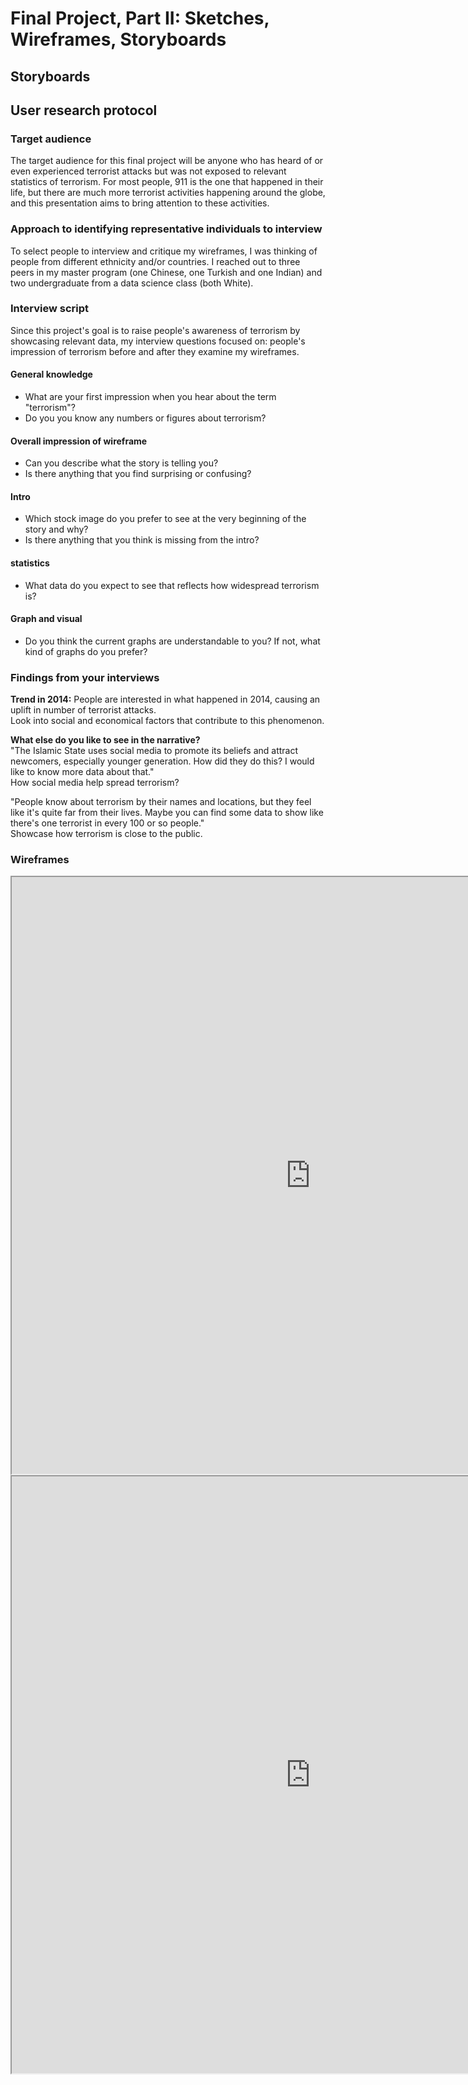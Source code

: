 # Final Project, Part II: Sketches, Wireframes, Storyboards
## Storyboards


## User research protocol
### Target audience
The target audience for this final project will be anyone who has heard of or even experienced terrorist attacks but was not exposed to relevant statistics of terrorism. For most people, 911 is the one that happened in their life, but there are much more terrorist activities happening around the globe, and this presentation aims to bring attention to these activities.

### Approach to identifying representative individuals to interview  
To select people to interview and critique my wireframes, I was thinking of people from different ethnicity and/or countries. I reached out to three peers in my master program (one Chinese, one Turkish and one Indian) and two undergraduate from a data science class (both White).

### Interview script  
Since this project's goal is to raise people's awareness of terrorism by showcasing relevant data, my interview questions focused on: people's impression of terrorism before and after they examine my wireframes.
#### General knowledge
- What are your first impression when you hear about the term "terrorism"?
- Do you you know any numbers or figures about terrorism?  

#### Overall impression of wireframe
- Can you describe what the story is telling you?
- Is there anything that you find surprising or confusing?

#### Intro
- Which stock image do you prefer to see at the very beginning of the story and why?
- Is there anything that you think is missing from the intro?

#### statistics
- What data do you expect to see that reflects how widespread terrorism is?

#### Graph and visual
- Do you think the current graphs are understandable to you? If not, what kind of graphs do you prefer?

### Findings from your interviews
**Trend in 2014:**
People are interested in what happened in 2014, causing an uplift in number of terrorist attacks.  
Look into social and economical factors that contribute to this phenomenon.  

**What else do you like to see in the narrative?**  
"The Islamic State uses social media to promote its beliefs and attract newcomers, especially younger generation. How did they do this? I would like to know more data about that."  
How social media help spread terrorism?

"People know about terrorism by their names and locations, but they feel like it's quite far from their lives. Maybe you can find some data to show like there's one terrorist in every 100 or so people."  
Showcase how terrorism is close to the public.

### Wireframes
<iframe src="https://public.tableau.com/views/Terroristattacks_15746600294590/Sheet1?:showVizHome=no&:embed=true"
 width="955" height="955"></iframe>

 <iframe src="https://public.tableau.com/views/Terroristattacks_15746600294590/Sheet2?:showVizHome=no&:embed=true"
  width="955" height="955"></iframe>
